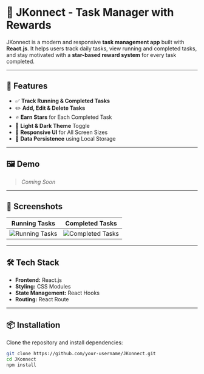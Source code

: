 # 🌟 JKonnect - Task Manager with Rewards

JKonnect is a modern and responsive **task management app** built with **React.js**. It helps users track daily tasks, view running and completed tasks, and stay motivated with a **star-based reward system** for every task completed.

---

## 🚀 Features

- ✅ **Track Running & Completed Tasks**
- ✏️ **Add, Edit & Delete Tasks**
- ⭐ **Earn Stars** for Each Completed Task
- 🎨 **Light & Dark Theme** Toggle
- 📱 **Responsive UI** for All Screen Sizes
- 💾 **Data Persistence** using Local Storage

---

## 🖼️ Demo

> _Coming Soon_  

---

## 📸 Screenshots

| Running Tasks | Completed Tasks |
|---------------|-----------------|
| ![Running Tasks](./screenshots/running-tasks.png) | ![Completed Tasks](./screenshots/completed-tasks.png) |


---

## 🛠️ Tech Stack

- **Frontend:** React.js
- **Styling:** CSS Modules
- **State Management:** React Hooks
- **Routing:** React Route

---

## 📦 Installation

Clone the repository and install dependencies:

```bash
git clone https://github.com/your-username/JKonnect.git
cd JKonnect
npm install
